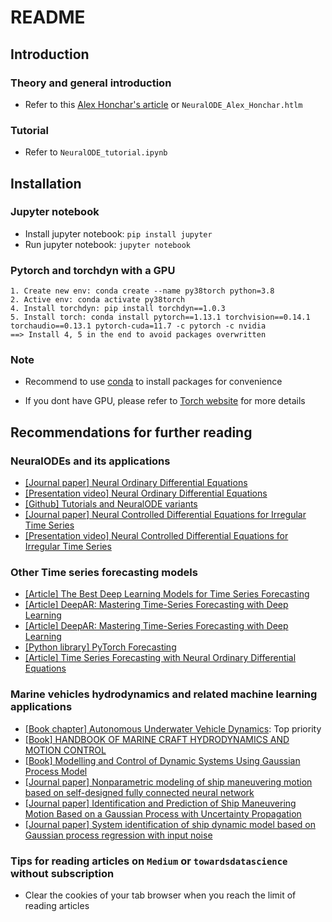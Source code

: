 # README

## Introduction

### Theory and general introduction

- Refer to this [Alex Honchar's article](https://towardsdatascience.com/neural-odes-breakdown-of-another-deep-learning-breakthrough-3e78c7213795) or `NeuralODE_Alex_Honchar.htlm`

### Tutorial

- Refer to `NeuralODE_tutorial.ipynb`

## Installation

### Jupyter notebook

- Install jupyter notebook: `pip install jupyter`
- Run jupyter notebook: `jupyter notebook`

### Pytorch and torchdyn with a GPU

    1. Create new env: conda create --name py38torch python=3.8
    2. Active env: conda activate py38torch
    4. Install torchdyn: pip install torchdyn==1.0.3
    5. Install torch: conda install pytorch==1.13.1 torchvision==0.14.1 torchaudio==0.13.1 pytorch-cuda=11.7 -c pytorch -c nvidia
    ==> Install 4, 5 in the end to avoid packages overwritten

### Note

- Recommend to use [conda](https://conda.io/projects/conda/en/latest/user-guide/getting-started.html) to install packages for convenience

- If you dont have GPU, please refer to [Torch website](https://pytorch.org/get-started/locally/) for more details

## Recommendations for further reading

### NeuralODEs and its applications

- [[Journal paper] Neural Ordinary Differential Equations](<https://arxiv.org/abs/1806.07366>)
- [[Presentation video] Neural Ordinary Differential Equations](<https://www.youtube.com/watch?v=V6nGT0Gakyg&ab_channel=AIPursuitbyTAIR>)
- [[Github] Tutorials and NeuralODE variants](<https://github.com/DiffEqML/torchdyn/tree/master/tutorials>)
- [[Journal paper] Neural Controlled Differential Equations for Irregular Time Series](<https://arxiv.org/abs/2005.08926>)
- [[Presentation video] Neural Controlled Differential Equations for Irregular Time Series](<https://www.youtube.com/watch?v=sbcIKugElZ4&ab_channel=PatrickKidger>)

### Other Time series forecasting models

- [[Article] The Best Deep Learning Models for Time Series Forecasting](<https://towardsdatascience.comthe-best-deep-learning-models-for-time-series-forecasting-690767bc63f0>)
- [[Article] DeepAR: Mastering Time-Series Forecasting with Deep Learning](<https://towardsdatascience.com/deepar-mastering-time-series-forecasting-with-deep-learning-bc717771ce85>)
- [[Article] DeepAR: Mastering Time-Series Forecasting with Deep Learning](<https://towardsdatascience.com/deepar-mastering-time-series-forecasting-with-deep-learning-bc717771ce85>)
- [[Python library] PyTorch Forecasting](<https://pytorch-forecasting.readthedocs.io/en/stable/>)
- [[Article] Time Series Forecasting with Neural Ordinary Differential Equations](<https://towardsdatascience.com/time-series-forecasting-with-neural-ordinary-differential-equations-ff3c7a90a75e>)

### Marine vehicles hydrodynamics and related machine learning applications

- [[Book chapter] Autonomous Underwater Vehicle Dynamics](<https://www.researchgate.net/publication/290363811_Autonomous_Underwater_Vehicle_Dynamics>): Top priority
- [[Book] HANDBOOK OF MARINE CRAFT HYDRODYNAMICS AND MOTION CONTROL](<https://onlinelibrary.wiley.com/doi/book/10.1002/9781119994138>)
- [[Book] Modelling and Control of Dynamic Systems Using Gaussian Process Model](<https://link.springer.com/book/10.1007/978-3-319-21021-6>)
- [[Journal paper] Nonparametric modeling of ship maneuvering motion based on self-designed fully connected neural network](<https://doi.org/10.1016/j.oceaneng.2022.111113>)
- [[Journal paper] Identification and Prediction of Ship Maneuvering Motion Based on a Gaussian Process with Uncertainty Propagation](<https://doi.org/10.3390/jmse9080804>)
- [[Journal paper] System identification of ship dynamic model based on Gaussian process regression with input noise](<https://doi.org/10.1016/j.oceaneng.2020.107862>)


### Tips for reading articles on `Medium` or `towardsdatascience` without subscription

- Clear the cookies of your tab browser when you reach the limit of reading articles
